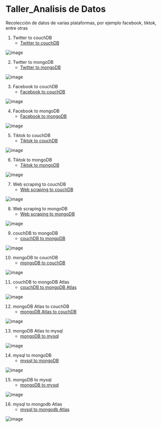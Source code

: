 # Taller_Analisis de Datos
Recolección de datos de varias plataformas, por ejemplo facebook, tiktok, entre otras

1. Twitter to couchDB
    - [Twitter to couchDB](https://github.com/Miguel-EMC/Taller_Analisis-de-Datos/blob/main/02_twitter%20a%20mongoDB.ipynb/)
 
  ![image](https://user-images.githubusercontent.com/74844624/153785131-3195f757-7466-456a-be39-4dcb9fe97128.png)

2. Twitter to mongoDB
    - [Twitter to mongoDB](https://github.com/Miguel-EMC/Taller_Analisis-de-Datos/blob/main/02_twitter%20a%20mongoDB.ipynb/)
    
  ![image](https://user-images.githubusercontent.com/74844624/153785077-55d2dfe3-165b-473a-ad51-56a0b17b36fc.png)

3. Facebook to couchDB
    - [Facebook to couchDB](https://github.com/Miguel-EMC/Taller_Analisis-de-Datos/blob/main/02_twitter%20a%20mongoDB.ipynb/)

  ![image](https://user-images.githubusercontent.com/74844624/153785195-2b35f021-5982-4b32-9bd9-f3b78259ccf4.png)

4. Facebook to mongoDB
    -  [Facebook to mongoDB](https://github.com/Miguel-EMC/Taller_Analisis-de-Datos/blob/main/02_twitter%20a%20mongoDB.ipynb/)
   
  ![image](https://user-images.githubusercontent.com/74844624/153785239-266c4eed-b3e2-4493-94a8-60bf1aae583c.png)

5. Tiktok to couchDB
    -  [Tiktok to couchDB](https://github.com/Miguel-EMC/Taller_Analisis-de-Datos/blob/main/02_twitter%20a%20mongoDB.ipynb/)

  ![image](https://user-images.githubusercontent.com/74844624/153785395-c7ace4f2-bb3d-4155-bb5d-3dc5ea691605.png)

6. Tiktok to mongoDB
    -  [Tiktok to mongoDB](https://github.com/Miguel-EMC/Taller_Analisis-de-Datos/blob/main/02_twitter%20a%20mongoDB.ipynb/)

  ![image](https://user-images.githubusercontent.com/74844624/153785368-0b857119-8c95-45f4-8e66-f564bb04926d.png)

7. Web scraping to couchDB
    -  [Web scraping to couchDB](https://github.com/Miguel-EMC/Taller_Analisis-de-Datos/blob/main/02_twitter%20a%20mongoDB.ipynb/)

  ![image](https://user-images.githubusercontent.com/74844624/153785507-e9a670e1-a6f3-4cbb-81a0-b62917a4d8f1.png)

8. Web scraping to mongoDB
    -  [Web scraping to mongoDB](https://github.com/Miguel-EMC/Taller_Analisis-de-Datos/blob/main/02_twitter%20a%20mongoDB.ipynb/)

  ![image](https://user-images.githubusercontent.com/74844624/153785522-639ca9ea-fd52-4a95-8493-b0200aaf2914.png)

9. couchDB to mongoDB
    -  [couchDB to mongoDB](https://github.com/Miguel-EMC/Taller_Analisis-de-Datos/blob/main/02_twitter%20a%20mongoDB.ipynb/)

  ![image](https://user-images.githubusercontent.com/74844624/153785552-340d18f5-aad9-4e40-a227-85c350bcdf7f.png)

10. mongoDB to couchDB
    -  [mongoDB to couchDB](https://github.com/Miguel-EMC/Taller_Analisis-de-Datos/blob/main/02_twitter%20a%20mongoDB.ipynb/)
 
  ![image](https://user-images.githubusercontent.com/74844624/153785603-94aaac09-c0c9-44d3-a8c0-b220dd0e5e72.png)

11. couchDB to mongoDB Atlas
    -  [couchDB to mongoDB Atlas](https://github.com/Miguel-EMC/Taller_Analisis-de-Datos/blob/main/02_twitter%20a%20mongoDB.ipynb/)
 
  ![image](https://user-images.githubusercontent.com/74844624/153785783-bff15b9e-409a-4929-95e1-e0afd536d495.png)

12. mongoDB Atlas to couchDB
    -  [mongoDB Atlas to couchDB](https://github.com/Miguel-EMC/Taller_Analisis-de-Datos/blob/main/02_twitter%20a%20mongoDB.ipynb/)
 
  ![image](https://user-images.githubusercontent.com/74844624/153785689-dd999597-68c3-487d-b2ab-257dd1bde15a.png)

13. mongoDB Atlas to mysql
    -  [mongoDB to mysql](https://github.com/Miguel-EMC/Taller_Analisis-de-Datos/blob/main/02_twitter%20a%20mongoDB.ipynb/)

  ![image](https://user-images.githubusercontent.com/74844624/153786142-ad6130a9-3565-4dc6-8c53-1fdff61b88ac.png)

14. mysql to mongoDB
    -  [mysql to mongoDB](https://github.com/Miguel-EMC/Taller_Analisis-de-Datos/blob/main/02_twitter%20a%20mongoDB.ipynb/)

  ![image](https://user-images.githubusercontent.com/74844624/153785930-c7d9d26e-7ba9-4d91-b32c-1ccf7ef79b29.png)

15. mongoDB to mysql
    -  [mongoDB to mysql](https://github.com/Miguel-EMC/Taller_Analisis-de-Datos/blob/main/02_twitter%20a%20mongoDB.ipynb/)
   
  ![image](https://user-images.githubusercontent.com/74844624/153786006-29d49b81-d75d-4c8e-9d95-dbd6330f67e0.png)

16. mysql to mongodb Atlas
    -  [mysql to mongodb Atlas](https://github.com/Miguel-EMC/Taller_Analisis-de-Datos/blob/main/02_twitter%20a%20mongoDB.ipynb/)

  ![image](https://user-images.githubusercontent.com/74844624/153786049-f2ae334d-4606-46dc-a78c-69aa96ff5500.png)
